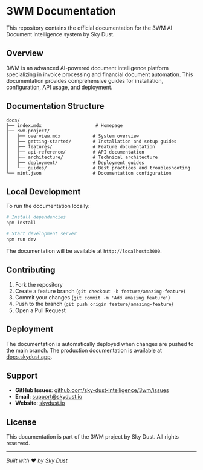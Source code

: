 # 3WM Documentation

This repository contains the official documentation for the 3WM AI Document Intelligence system by Sky Dust.

## Overview

3WM is an advanced AI-powered document intelligence platform specializing in invoice processing and financial document automation. This documentation provides comprehensive guides for installation, configuration, API usage, and deployment.

## Documentation Structure

```
docs/
├── index.mdx                    # Homepage
├── 3wm-project/
│   ├── overview.mdx            # System overview
│   ├── getting-started/        # Installation and setup guides
│   ├── features/               # Feature documentation
│   ├── api-reference/          # API documentation
│   ├── architecture/           # Technical architecture
│   ├── deployment/             # Deployment guides
│   └── guides/                 # Best practices and troubleshooting
└── mint.json                   # Documentation configuration
```

## Local Development

To run the documentation locally:

```bash
# Install dependencies
npm install

# Start development server
npm run dev
```

The documentation will be available at `http://localhost:3000`.

## Contributing

1. Fork the repository
2. Create a feature branch (`git checkout -b feature/amazing-feature`)
3. Commit your changes (`git commit -m 'Add amazing feature'`)
4. Push to the branch (`git push origin feature/amazing-feature`)
5. Open a Pull Request

## Deployment

The documentation is automatically deployed when changes are pushed to the main branch. The production documentation is available at [docs.skydust.app](https://docs.skydust.app).

## Support

- **GitHub Issues**: [github.com/sky-dust-intelligence/3wm/issues](https://github.com/sky-dust-intelligence/3wm/issues)
- **Email**: support@skydust.io
- **Website**: [skydust.io](https://skydust.io)

## License

This documentation is part of the 3WM project by Sky Dust. All rights reserved.

---

*Built with ❤️ by [Sky Dust](https://skydust.io)*
